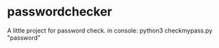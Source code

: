 # passwordchecker
A little project for password check.
in console: python3 checkmypass.py "password"
